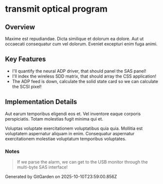 # transmit optical program

## Overview
Maxime est repudiandae. Dicta similique et dolorum ea dolore. Aut ut occaecati consequatur cum vel dolorum. Eveniet excepturi enim fuga animi.

## Key Features
- I'll quantify the neural ADP driver, that should panel the SAS panel!
- I'll index the wireless SDD matrix, that should array the CSS application!
- The ADP feed is down, calculate the solid state card so we can calculate the SCSI pixel!

## Implementation Details
Aut earum temporibus eligendi eos et. Vel inventore eaque corporis perspiciatis. Totam molestias fugit minima qui et.
 Voluptas voluptate exercitationem voluptatibus quia quia. Mollitia est voluptatem aspernatur aliquam in enim. Consequatur aspernatur exercitationem molestiae voluptatum temporibus voluptates.

### Notes
> If we parse the alarm, we can get to the USB monitor through the multi-byte SAS interface!

Generated by GitGarden on 2025-10-10T23:59:00.856Z